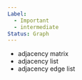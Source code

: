 ```yaml
---
Label:
  - Important
  - intermediate
Status: Graph
---
```

- adjacency matrix
- adjacency list
- adjacency edge list